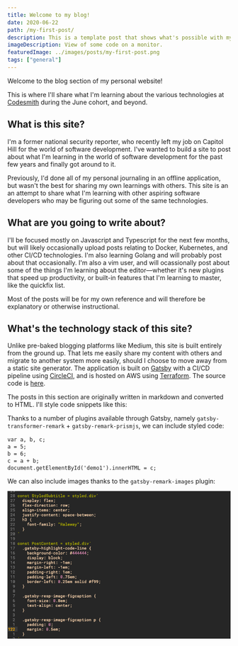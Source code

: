 ```yaml
---
title: Welcome to my blog!
date: 2020-06-22
path: /my-first-post/
description: This is a template post that shows what's possible with my blog.
imageDescription: View of some code on a monitor.
featuredImage: ../images/posts/my-first-post.png
tags: ["general"]
---
```


Welcome to the blog section of my personal website!

This is where I'll share what I'm learning about the various technologies at <a href="https://www.codesmith.io">Codesmith</a> during the June cohort, and beyond. 

## What is this site?

I'm a former national security reporter, who recently left my job on Capitol Hill for the world of software development. I've wanted to build a site to post about what I'm learning in the world of software development for the past few years and finally got around to it.

Previously, I'd done all of my personal journaling in an offline application, but wasn't the best for sharing my own learnings with others. This site is an an attempt to share what I'm learning with other aspiring software developers who may be figuring out some of the same technologies.

## What are you going to write about?

I'll be focused mostly on Javascript and Typescript for the next few months, but will likely occasionally upload posts relating to Docker, Kubernetes, and other CI/CD technologies. I'm also learning Golang and will probably post about that occasionally. I'm also a vim user, and will ocassionally post about some of the things I'm learning about the editor—whether it's new plugins that speed up productivity, or built-in features that I'm learning to master, like the quickfix list.

Most of the posts will be for my own reference and will therefore be explanatory or otherwise instructional.

## What's the technology stack of this site?

Unlike pre-baked blogging platforms like Medium, this site is built entirely from the ground up. That lets me easily share my content with others and migrate to another system more easily, should I choose to move away from a static site generator. The application is built on <a href="https://www.gatsby.io">Gatsby</a> with a CI/CD pipeline using <a href="http://circleci.com/">CircleCI</a>, and is hosted on AWS using <a href="https://www.terraform.io/">Terraform</a>. The source code is <a href="https://github.com/harrisoncramer/harrisoncramer.me">here</a>.

The posts in this section are originally written in markdown and converted to HTML. I'll style code snippets like this:

Thanks to a number of plugins available through Gatsby, namely `gatsby-transformer-remark` + `gatsby-remark-prismjs`, we can include styled code:

```javascript{1,2-3}
var a, b, c;
a = 5;
b = 6;
c = a + b;
document.getElementById('demo1').innerHTML = c;
```

We can also include images thanks to the `gatsby-remark-images` plugin:

![I'm some alternate text for this image](../images/posts/example-image.png "These are some of the styles used in this site.")
